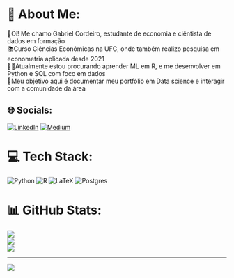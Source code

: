 # 💫 About Me:
👋Oi! Me chamo Gabriel Cordeiro, estudante de economia e ciêntista de dados em formação<br>📚Curso Ciências Econômicas na UFC, onde também realizo pesquisa em econometria aplicada desde 2021<br>👨‍💻Atualmente estou procurando aprender ML em R, e me desenvolver em Python e SQL com foco em dados<br>🎯Meu objetivo aqui é documentar meu portfólio em Data science e interagir com a comunidade da área


## 🌐 Socials:
[![LinkedIn](https://img.shields.io/badge/LinkedIn-%230077B5.svg?logo=linkedin&logoColor=white)](https://linkedin.com/in/Gabriel-cord) [![Medium](https://img.shields.io/badge/Medium-12100E?logo=medium&logoColor=white)](https://medium.com/@gabriel.cord) 

# 💻 Tech Stack:
![Python](https://img.shields.io/badge/python-3670A0?style=for-the-badge&logo=python&logoColor=ffdd54) ![R](https://img.shields.io/badge/r-%23276DC3.svg?style=for-the-badge&logo=r&logoColor=white) ![LaTeX](https://img.shields.io/badge/latex-%23008080.svg?style=for-the-badge&logo=latex&logoColor=white) ![Postgres](https://img.shields.io/badge/postgres-%23316192.svg?style=for-the-badge&logo=postgresql&logoColor=white)
# 📊 GitHub Stats:
![](https://github-readme-stats.vercel.app/api?username=GabrielcordH&theme=dracula&hide_border=false&include_all_commits=false&count_private=false)<br/>
![](https://github-readme-streak-stats.herokuapp.com/?user=GabrielcordH&theme=dracula&hide_border=false)<br/>
![](https://github-readme-stats.vercel.app/api/top-langs/?username=GabrielcordH&theme=dracula&hide_border=false&include_all_commits=false&count_private=false&layout=compact)

---
[![](https://visitcount.itsvg.in/api?id=GabrielcordH&icon=0&color=0)](https://visitcount.itsvg.in)

